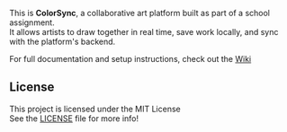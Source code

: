 This is **ColorSync**, a collaborative art platform built as part of a school assignment.  
It allows artists to draw together in real time, save work locally, and sync with the platform's backend.

For full documentation and setup instructions, check out the [Wiki](https://github.com/your-org/colorsync/wiki)
## License

This project is licensed under the MIT License  
See the [LICENSE](./LICENSE) file for more info!
